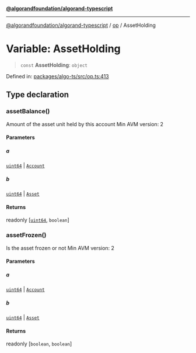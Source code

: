 [**@algorandfoundation/algorand-typescript**](../../../README.md)

***

[@algorandfoundation/algorand-typescript](../../../README.md) / [op](../README.md) / AssetHolding

# Variable: AssetHolding

> `const` **AssetHolding**: `object`

Defined in: [packages/algo-ts/src/op.ts:413](https://github.com/algorandfoundation/puya-ts/blob/main/packages/algo-ts/src/op.ts#L413)

## Type declaration

### assetBalance()

Amount of the asset unit held by this account
Min AVM version: 2

#### Parameters

##### a

[`uint64`](../../../type-aliases/uint64.md) | [`Account`](../../../type-aliases/Account.md)

##### b

[`uint64`](../../../type-aliases/uint64.md) | [`Asset`](../../../type-aliases/Asset.md)

#### Returns

readonly \[[`uint64`](../../../type-aliases/uint64.md), `boolean`\]

### assetFrozen()

Is the asset frozen or not
Min AVM version: 2

#### Parameters

##### a

[`uint64`](../../../type-aliases/uint64.md) | [`Account`](../../../type-aliases/Account.md)

##### b

[`uint64`](../../../type-aliases/uint64.md) | [`Asset`](../../../type-aliases/Asset.md)

#### Returns

readonly \[`boolean`, `boolean`\]
